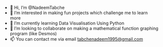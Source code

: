 - 👋 Hi, I’m @NadeemTabche
- 👀 I’m interested in making fun projects which challenge me to learn more
- 🌱 I’m currently learning Data Visualisation Using Python
- 💞️ I’m looking to collaborate on making a mathematical function graphing program (like Desmos)
- 📫 You can contact me via email tabchenadeem1995@gmail.com

<!---
NadeemTabche/NadeemTabche is a ✨ special ✨ repository because its `README.md` (this file) appears on your GitHub profile.
You can click the Preview link to take a look at your changes.
--->
